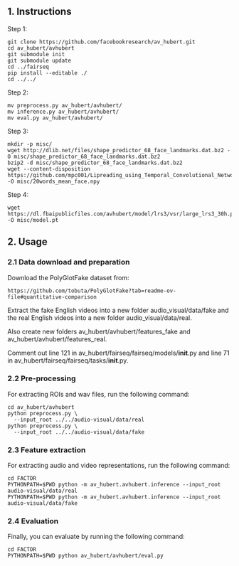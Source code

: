 ##  1. Instructions
Step 1:
```
git clone https://github.com/facebookresearch/av_hubert.git
cd av_hubert/avhubert
git submodule init
git submodule update
cd ../fairseq
pip install --editable ./
cd ../../
```

Step 2:
```
mv preprocess.py av_hubert/avhubert/
mv inference.py av_hubert/avhubert/
mv eval.py av_hubert/avhubert/
```

Step 3:
```
mkdir -p misc/
wget http://dlib.net/files/shape_predictor_68_face_landmarks.dat.bz2 -O misc/shape_predictor_68_face_landmarks.dat.bz2
bzip2 -d misc/shape_predictor_68_face_landmarks.dat.bz2
wget --content-disposition https://github.com/mpc001/Lipreading_using_Temporal_Convolutional_Networks/raw/master/preprocessing/20words_mean_face.npy -O misc/20words_mean_face.npy
```

Step 4:
```
wget https://dl.fbaipublicfiles.com/avhubert/model/lrs3/vsr/large_lrs3_30h.pt -O misc/model.pt
```

##  2. Usage
### 2.1  Data download and preparation
Download the PolyGlotFake dataset from:
```
https://github.com/tobuta/PolyGlotFake?tab=readme-ov-file#quantitative-comparison
```
Extract the fake English videos into a new folder audio_visual/data/fake and the real English videos into a new folder audio_visual/data/real.

Also create new folders av_hubert/avhubert/features_fake and av_hubert/avhubert/features_real.

Comment out line 121 in av_hubert/fairseq/fairseq/models/__init__.py and line 71 in av_hubert/fairseq/fairseq/tasks/__init__.py.

### 2.2 Pre-processing

For extracting ROIs and wav files, run the following command:
```
cd av_hubert/avhubert
python preprocess.py \
  --input_root ../../audio-visual/data/real
python preprocess.py \
  --input_root ../../audio-visual/data/fake
```

### 2.3 Feature extraction
For extracting audio and video representations, run the following command:
```
cd FACTOR
PYTHONPATH=$PWD python -m av_hubert.avhubert.inference --input_root audio-visual/data/real
PYTHONPATH=$PWD python -m av_hubert.avhubert.inference --input_root audio-visual/data/fake
```

### 2.4 Evaluation
Finally, you can evaluate by running the following command:
```
cd FACTOR
PYTHONPATH=$PWD python av_hubert/avhubert/eval.py
```

